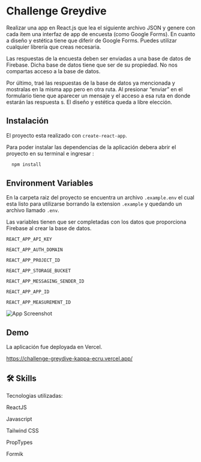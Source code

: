 # Challenge Greydive

Realizar una app en React.js que lea el siguiente archivo JSON y genere con cada ítem una interfaz de app de encuesta (como Google Forms).
En cuanto a diseño y estética tiene que diferir de Google Forms. Puedes utilizar cualquier librería que creas necesaria.

Las respuestas de la encuesta deben ser enviadas a una base de datos de Firebase.
Dicha base de datos tiene que ser de su propiedad. No nos compartas acceso a la base de datos.

Por último, traé las respuestas de la base de datos ya mencionada y mostralas en la misma app pero en otra ruta. Al presionar “enviar” en el formulario tiene que aparecer un mensaje y el acceso a esa ruta en donde estarán las respuesta s. El diseño y estética queda a libre elección.

## Instalación

El proyecto esta realizado con `create-react-app`.

Para poder instalar las dependencias de la aplicación debera abrir el proyecto en su terminal e ingresar :

```bash
  npm install
```

## Environment Variables

En la carpeta raiz del proyecto se encuentra un archivo `.example.env` el cual esta listo para utilizarse borrando la extension `.example` y quedando un archivo llamado `.env`.

Las variables tienen que ser completadas con los datos que proporciona Firebase al crear la base de datos.

`REACT_APP_API_KEY`

`REACT_APP_AUTH_DOMAIN`

`REACT_APP_PROJECT_ID`

`REACT_APP_STORAGE_BUCKET`

`REACT_APP_MESSAGING_SENDER_ID`

`REACT_APP_APP_ID`

`REACT_APP_MEASUREMENT_ID`

![App Screenshot](https://parzibyte.me/blog/wp-content/uploads/2021/11/Configurar-SDK-de-Firebase-con-firebaseConfig.png)

## Demo

La aplicación fue deployada en Vercel.

https://challenge-greydive-kappa-ecru.vercel.app/

## 🛠 Skills

Tecnologias utilizadas:

ReactJS

Javascript

Tailwind CSS

PropTypes

Formik

